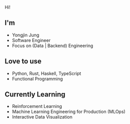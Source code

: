 Hi!

## I'm
- Yongjin Jung
- Software Engineer
- Focus on (Data | Backend) Engineering

## Love to use
- Python, Rust, Haskell, TypeScript
- Functional Programming

## Currently Learning
- Reinforcement Learning
- Machine Learning Engineering for Production (MLOps)
- Interactive Data Visualization
